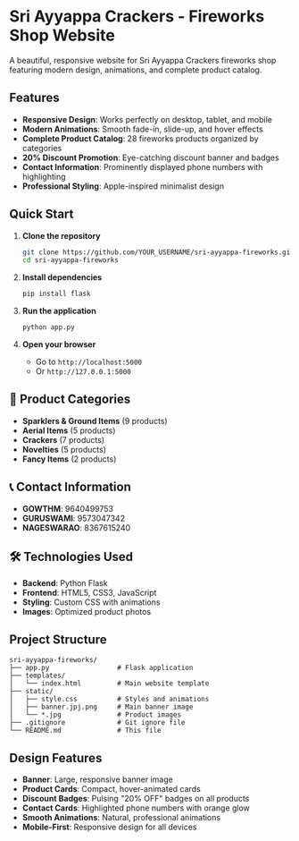 # Sri Ayyappa Crackers - Fireworks Shop Website

A beautiful, responsive website for Sri Ayyappa Crackers fireworks shop featuring modern design, animations, and complete product catalog.

##  Features

- **Responsive Design**: Works perfectly on desktop, tablet, and mobile
- **Modern Animations**: Smooth fade-in, slide-up, and hover effects
- **Complete Product Catalog**: 28 fireworks products organized by categories
- **20% Discount Promotion**: Eye-catching discount banner and badges
- **Contact Information**: Prominently displayed phone numbers with highlighting
- **Professional Styling**: Apple-inspired minimalist design

##  Quick Start

1. **Clone the repository**
   ```bash
   git clone https://github.com/YOUR_USERNAME/sri-ayyappa-fireworks.git
   cd sri-ayyappa-fireworks
   ```

2. **Install dependencies**
   ```bash
   pip install flask
   ```

3. **Run the application**
   ```bash
   python app.py
   ```

4. **Open your browser**
   - Go to `http://localhost:5000`
   - Or `http://127.0.0.1:5000`

## 📱 Product Categories

- **Sparklers & Ground Items** (9 products)
- **Aerial Items** (5 products)  
- **Crackers** (7 products)
- **Novelties** (5 products)
- **Fancy Items** (2 products)

## 📞 Contact Information

- **GOWTHM**: 9640499753
- **GURUSWAMI**: 9573047342
- **NAGESWARAO**: 8367615240

## 🛠️ Technologies Used

- **Backend**: Python Flask
- **Frontend**: HTML5, CSS3, JavaScript
- **Styling**: Custom CSS with animations
- **Images**: Optimized product photos

## Project Structure

```
sri-ayyappa-fireworks/
├── app.py                 # Flask application
├── templates/
│   └── index.html         # Main website template
├── static/
│   ├── style.css          # Styles and animations
│   ├── banner.jpj.png     # Main banner image
│   └── *.jpg              # Product images
├── .gitignore             # Git ignore file
└── README.md              # This file
```

##  Design Features

- **Banner**: Large, responsive banner image
- **Product Cards**: Compact, hover-animated cards
- **Discount Badges**: Pulsing "20% OFF" badges on all products
- **Contact Cards**: Highlighted phone numbers with orange glow
- **Smooth Animations**: Natural, professional animations
- **Mobile-First**: Responsive design for all devices


